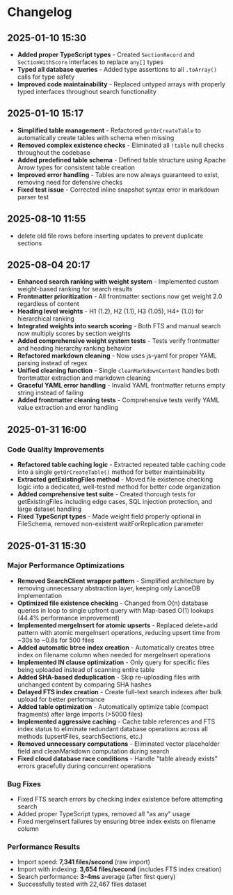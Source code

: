 # Changelog

## 2025-01-10 15:30

- **Added proper TypeScript types** - Created `SectionRecord` and `SectionWithScore` interfaces to replace `any[]` types
- **Typed all database queries** - Added type assertions to all `.toArray()` calls for type safety
- **Improved code maintainability** - Replaced untyped arrays with properly typed interfaces throughout search functionality

## 2025-01-10 15:17

- **Simplified table management** - Refactored `getOrCreateTable` to automatically create tables with schema when missing
- **Removed complex existence checks** - Eliminated all `!table` null checks throughout the codebase
- **Added predefined table schema** - Defined table structure using Apache Arrow types for consistent table creation
- **Improved error handling** - Tables are now always guaranteed to exist, removing need for defensive checks
- **Fixed test issue** - Corrected inline snapshot syntax error in markdown parser test

## 2025-08-10 11:55

- delete old file rows before inserting updates to prevent duplicate sections

## 2025-08-04 20:17

- **Enhanced search ranking with weight system** - Implemented custom weight-based ranking for search results
- **Frontmatter prioritization** - All frontmatter sections now get weight 2.0 regardless of content
- **Heading level weights** - H1 (1.2), H2 (1.1), H3 (1.05), H4+ (1.0) for hierarchical ranking
- **Integrated weights into search scoring** - Both FTS and manual search now multiply scores by section weights
- **Added comprehensive weight system tests** - Tests verify frontmatter and heading hierarchy ranking behavior
- **Refactored markdown cleaning** - Now uses js-yaml for proper YAML parsing instead of regex
- **Unified cleaning function** - Single `cleanMarkdownContent` handles both frontmatter extraction and markdown cleaning
- **Graceful YAML error handling** - Invalid YAML frontmatter returns empty string instead of failing
- **Added frontmatter cleaning tests** - Comprehensive tests verify YAML value extraction and error handling

## 2025-01-31 16:00

### Code Quality Improvements

- **Refactored table caching logic** - Extracted repeated table caching code into a single `getOrCreateTable()` method for better maintainability
- **Extracted getExistingFiles method** - Moved file existence checking logic into a dedicated, well-tested method for better code organization
- **Added comprehensive test suite** - Created thorough tests for getExistingFiles including edge cases, SQL injection protection, and large dataset handling
- **Fixed TypeScript types** - Made weight field properly optional in FileSchema, removed non-existent waitForReplication parameter

## 2025-01-31 15:30

### Major Performance Optimizations

- **Removed SearchClient wrapper pattern** - Simplified architecture by removing unnecessary abstraction layer, keeping only LanceDB implementation
- **Optimized file existence checking** - Changed from O(n) database queries in loop to single upfront query with Map-based O(1) lookups (44.4% performance improvement)
- **Implemented mergeInsert for atomic upserts** - Replaced delete+add pattern with atomic mergeInsert operations, reducing upsert time from ~30s to ~0.8s for 500 files
- **Added automatic btree index creation** - Automatically creates btree index on filename column when needed for mergeInsert operations
- **Implemented IN clause optimization** - Only query for specific files being uploaded instead of scanning entire table
- **Added SHA-based deduplication** - Skip re-uploading files with unchanged content by comparing SHA hashes
- **Delayed FTS index creation** - Create full-text search indexes after bulk upload for better performance
- **Added table optimization** - Automatically optimize table (compact fragments) after large imports (>5000 files)
- **Implemented aggressive caching** - Cache table references and FTS index status to eliminate redundant database operations across all methods (upsertFiles, searchSections, etc.)
- **Removed unnecessary computations** - Eliminated vector placeholder field and cleanMarkdown computation during search
- **Fixed cloud database race conditions** - Handle "table already exists" errors gracefully during concurrent operations

### Bug Fixes

- Fixed FTS search errors by checking index existence before attempting search
- Added proper TypeScript types, removed all "as any" usage
- Fixed mergeInsert failures by ensuring btree index exists on filename column

### Performance Results

- Import speed: **7,341 files/second** (raw import)
- Import with indexing: **3,654 files/second** (includes FTS index creation)
- Search performance: **3-4ms** average (after first query)
- Successfully tested with 22,467 files dataset
